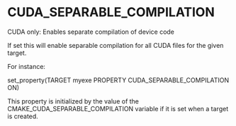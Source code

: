   

# CUDA_SEPARABLE_COMPILATION  
CUDA only: Enables separate compilation of device code  

If set this will enable separable compilation for all CUDA files for
the given target.  

For instance:  

set_property(TARGET myexe PROPERTY CUDA_SEPARABLE_COMPILATION ON)

  

This property is initialized by the value of the
CMAKE_CUDA_SEPARABLE_COMPILATION variable if it is set when a
target is created.  

